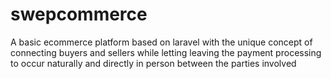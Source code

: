 # swepcommerce
A basic ecommerce platform based on laravel with the unique concept of connecting buyers and sellers while letting leaving the payment processing to occur naturally and directly in person between the parties involved
